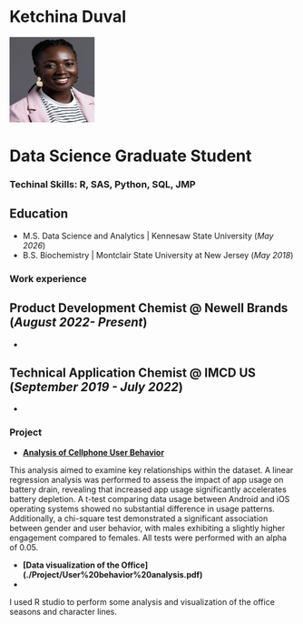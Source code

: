 # Ketchina Duval
<img src="Picture/8AC1FFEC-97F3-4328-9C34-CFE1C98E366D_1_201_a.jpeg" alt="Headshot" width="150" height="150">

# Data Science Graduate Student

### Techinal Skills: R, SAS, Python, SQL, JMP

## Education
- M.S. Data Science and Analytics | Kennesaw State University (_May 2026_)
- B.S. Biochemistry | Montclair State University at New Jersey (_May 2018_)

### Work experience
**Product Development Chemist @ Newell Brands (_August 2022- Present_)**
-
-

**Technical Application Chemist @ IMCD US (_September 2019 - July 2022_)**
-
-

### Project

- **[Analysis of Cellphone User Behavior](https://github.com/Ketchina/portfolio/blob/main/Project/User%20behavior%20analysis%20.pdf)**  

This analysis aimed to examine key relationships within the dataset. A linear regression analysis was performed to assess the impact of app usage on battery drain, revealing that increased app usage significantly accelerates battery depletion. A t-test comparing data usage between Android and iOS operating systems showed no substantial difference in usage patterns. Additionally, a chi-square test demonstrated a significant association between gender and user behavior, with males exhibiting a slightly higher engagement compared to females. All tests were performed with an alpha of 0.05.

- **[Data visualization of the Office] (./Project/User%20behavior%20analysis.pdf)**
- 
I used R studio to perform some analysis and visualization of the office seasons and character lines.

  


